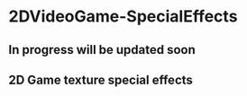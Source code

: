 # 2DVideoGame-SpecialEffects
## In progress will be updated soon
## 2D Game texture special effects
